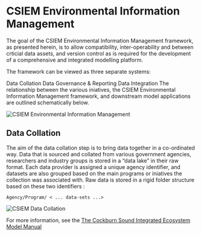 # CSIEM Environmental Information Management



The goal of the CSIEM Environmental Information Management framework, as presented herein, is to allow compatibility, inter-operability and between crticial data assets, and version control as is required for the development of a comprehensive and integrated modelling platform.

The framework can be viewed as three separate systems:

Data Collation
Data Governance & Reporting
Data Integration
The relationship between the various iniatives, the CSIEM Environmental Information Management framework, and downstream model applications are outlined schematically below.



![CSIEM Environmental Information Management](https://github.com/AquaticEcoDynamics/csiem-data/wiki/images/Information_Management.png "CSIEM Environmental Information Management")


## Data Collation


The aim of the data collation step is to bring data together in a co-ordinated way. Data that is sourced and collated from various government agencies, researchers and industry groups is stored in a “data lake” in their raw format. Each data provider is assigned a unique agency identifier, and datasets are also grouped based on the main programs or iniatives the collection was associated with. Raw data is stored in a rigid folder structure based on these two identifiers :

```
Agency/Program/ < ... data-sets ...>
```

![CSIEM Data Collation](https://github.com/AquaticEcoDynamics/csiem-data/wiki/images/data_collation.png "CSIEM Data Collation")


For more information, see the [The Cockburn Sound Integrated Ecosystem Model Manual](https://aquaticecodynamics.github.io/csiem-science/index.html)
